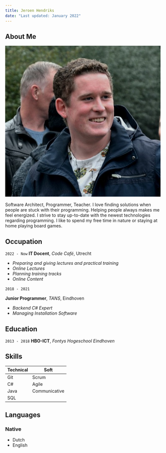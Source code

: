 ```yaml
---
title: Jeroen Hendriks
date: "Last updated: January 2022"
---
```

## About Me

<img class="profile-picture" src="profile.jpeg">

Software Architect, Programmer, Teacher. I love finding solutions when people are stuck with their programming. Helping people always makes me feel energized. I strive to stay up-to-date with the newest technologies regarding programming. I like to spend my free time in nature or staying at home playing board games.

## Occupation
`2022 - Now`
**IT Docent**, *Code Café*, Utrecht

- *Preparing and giving lectures and practical training*
- *Online Lectures*
- *Planning training tracks*
- *Online Content*

`2018 - 2021`

**Junior Programmer**, *TANS*, Eindhoven
- *Backend C# Expert*
- *Managing Installation Software*

## Education
`2013 - 2018`
**HBO-ICT**, *Fontys Hogeschool Eindhoven*

## Skills
| Technical          | Soft                 |
| ------------------ | -------------------- |
| Git                | Scrum                |
| C#                 | Agile                |
| Java               | Communicative        |
| SQL                |                      |

## Languages
### Native
- Dutch
- English

